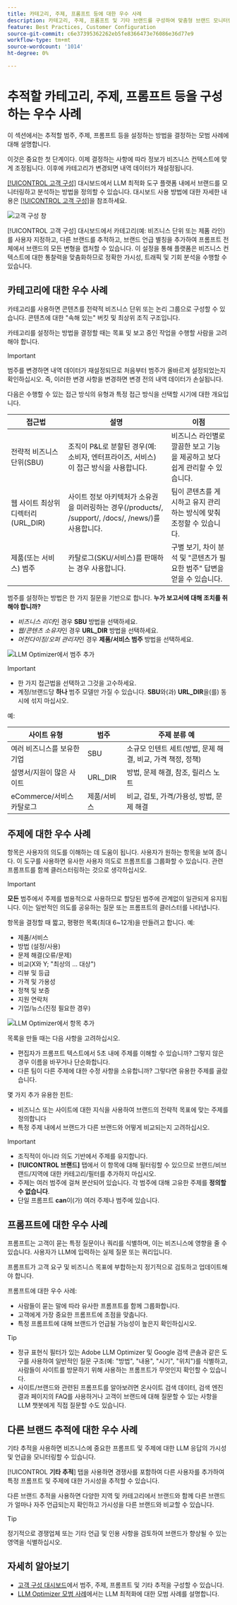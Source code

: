 ```yaml
---
title: 카테고리, 주제, 프롬프트 등에 대한 우수 사례
description: 카테고리, 주제, 프롬프트 및 기타 브랜드를 구성하여 맞춤형 브랜드 모니터링 및 전략적 콘텐츠 분석을 위한 경쟁사를 포함하여 추적함으로써 LLM 통찰력을 최적화합니다.
feature: Best Practices, Customer Configuration
source-git-commit: c6e37395362262eb5fe8366473e76086e36d77e9
workflow-type: tm+mt
source-wordcount: '1014'
ht-degree: 0%

---
```



# 추적할 카테고리, 주제, 프롬프트 등을 구성하는 우수 사례

이 섹션에서는 추적할 범주, 주제, 프롬프트 등을 설정하는 방법을 결정하는 모범 사례에 대해 설명합니다.

이것은 중요한 첫 단계이다. 이제 결정하는 사항에 따라 정보가 비즈니스 컨텍스트에 맞게 조정됩니다. 이후에 카테고리가 변경되면 내역 데이터가 재설정됩니다.

[[!UICONTROL 고객 구성]](/help/dashboards/customer-configuration.md) 대시보드에서 LLM 최적화 도구 플랫폼 내에서 브랜드를 모니터링하고 분석하는 방법을 정의할 수 있습니다. 대시보드 사용 방법에 대한 자세한 내용은 [[!UICONTROL 고객 구성]](/help/dashboards/customer-configuration.md)을 참조하세요.

![고객 구성 창](/help/assets/best-practices/customer-configuration-best-practices.png)

[!UICONTROL 고객 구성] 대시보드에서 카테고리(예: 비즈니스 단위 또는 제품 라인)를 사용자 지정하고, 다른 브랜드를 추적하고, 브랜드 언급 별칭을 추가하여 프롬프트 전체에서 브랜드의 모든 변형을 캡처할 수 있습니다. 이 설정을 통해 플랫폼은 비즈니스 컨텍스트에 대한 통찰력을 맞춤화하므로 정확한 가시성, 트래픽 및 기회 분석을 수행할 수 있습니다.

## 카테고리에 대한 우수 사례

카테고리를 사용하면 콘텐츠를 전략적 비즈니스 단위 또는 논리 그룹으로 구성할 수 있습니다. 콘텐츠에 대한 &quot;속해 있는&quot; 버킷 및 최상위 조직 구조입니다.

카테고리를 설정하는 방법을 결정할 때는 목표 및 보고 중인 작업을 수행할 사람을 고려해야 합니다.

>[!IMPORTANT]
>
> 범주를 변경하면 내역 데이터가 재설정되므로 처음부터 범주가 올바르게 설정되었는지 확인하십시오. 즉, 이러한 변경 사항을 변경하면 변경 전의 내역 데이터가 손실됩니다.

다음은 수행할 수 있는 접근 방식의 유형과 특정 접근 방식을 선택할 시기에 대한 개요입니다.

| 접근법 | 설명 | 이점 |
|---------|----------|---------|
| 전략적 비즈니스 단위(SBU) | 조직이 P&amp;L로 분할된 경우(예: 소비자, 엔터프라이즈, 서비스) 이 접근 방식을 사용합니다. | 비즈니스 라인별로 깔끔한 보고 기능을 제공하고 보다 쉽게 관리할 수 있습니다. |
| 웹 사이트 최상위 디렉터리(URL_DIR) | 사이트 정보 아키텍처가 소유권을 미러링하는 경우(/products/, /support/, /docs/, /news/)를 사용합니다. | 팀이 콘텐츠를 게시하고 유지 관리하는 방식에 맞춰 조정할 수 있습니다. |
| 제품(또는 서비스) 범주 | 카탈로그(SKU/서비스)를 판매하는 경우 사용합니다. | 구별 보기, 차이 분석 및 &quot;콘텐츠가 필요한 범주&quot; 답변을 얻을 수 있습니다. |

범주를 설정하는 방법은 한 가지 질문을 기반으로 합니다. **누가 보고서에 대해 조치를 취해야 합니까?**

* *비즈니스 리더*&#x200B;인 경우 **SBU** 방법을 선택하세요.
* *웹/콘텐츠 소유자*&#x200B;인 경우 **URL_DIR** 방법을 선택하세요.
* *머천다이징/오퍼 관리자*&#x200B;인 경우 **제품/서비스 범주** 방법을 선택하세요.

![LLM Optimizer에서 범주 추가](/help/assets/best-practices/add-category.png)

>[!IMPORTANT]
>
> * 한 가지 접근법을 선택하고 그것을 고수하세요.
> * 계정/브랜드당 **하나** 범주 모델만 가질 수 있습니다. **SBU**&#x200B;와(과) **URL_DIR**을(를) 동시에 섞지 마십시오.
>   <!--Can you mix Product/Service with these?-->

예:

| 사이트 유형 | 범주 | 주제 분류 예 |
|---------|----------|---------|
| 여러 비즈니스를 보유한 기업 | SBU | 소규모 인텐트 세트(방법, 문제 해결, 비교, 가격 책정, 정책) |
| 설명서/지원이 많은 사이트 | URL_DIR | 방법, 문제 해결, 참조, 릴리스 노트 |
| eCommerce/서비스 카탈로그 | 제품/서비스 | 비교, 검토, 가격/가용성, 방법, 문제 해결 |

## 주제에 대한 우수 사례

항목은 사용자의 의도를 이해하는 데 도움이 됩니다. 사용자가 원하는 항목을 보여 줍니다. 이 도구를 사용하면 유사한 사용자 의도로 프롬프트를 그룹화할 수 있습니다. 관련 프롬프트를 함께 클러스터링하는 것으로 생각하십시오.

>[!IMPORTANT]
>
>**모든** 범주에서 주제를 범용적으로 사용하므로 할당된 범주에 관계없이 일관되게 유지됩니다. 이는 일반적인 의도를 공유하는 질문 또는 프롬프트의 클러스터를 나타냅니다.

항목을 결정할 때 짧고, 평평한 목록(최대 6~12개)을 만들려고 합니다. 예:

* 제품/서비스
* 방법 (설정/사용)
* 문제 해결(오류/문제)
* 비교(X와 Y; &quot;최상의 ... 대상&quot;)
* 리뷰 및 등급
* 가격 및 가용성
* 정책 및 보증
* 지원 연락처
* 기업/뉴스(진정 필요한 경우)

![LLM Optimizer에서 항목 추가](/help/assets/best-practices/add-topic.png)

목록을 만들 때는 다음 사항을 고려하십시오.

* 편집자가 프롬프트 텍스트에서 5초 내에 주제를 이해할 수 있습니까? 그렇지 않은 경우 이름을 바꾸거나 단순화합니다.
* 다른 팀이 다른 주제에 대한 수정 사항을 소유합니까? 그렇다면 유용한 주제를 골랐습니다.
  <!-- Last bullet point does not make sense. Clarification needed. Also not sure what is meant by "editor"?-->

몇 가지 추가 유용한 힌트:

* 비즈니스 또는 사이트에 대한 지식을 사용하여 브랜드의 전략적 목표에 맞는 주제를 정의합니다
* 특정 주제 내에서 브랜드가 다른 브랜드와 어떻게 비교되는지 고려하십시오.

>[!IMPORTANT]
>
> * 조직적이 아니라 의도 기반에서 주제를 유지합니다.
> * **[!UICONTROL 브랜드]** 탭에서 이 항목에 대해 필터링할 수 있으므로 브랜드/비브랜드/지역에 대한 카테고리/필터를 추가하지 마십시오.
> * 주제는 여러 범주에 걸쳐 분산되어 있습니다. 각 범주에 대해 고유한 주제를 **정의할 수 없습니다**.
> * 단일 프롬프트 **can**&#x200B;이(가) 여러 주제나 범주에 있습니다.

## 프롬프트에 대한 우수 사례

프롬프트는 고객이 묻는 특정 질문이나 쿼리를 식별하며, 이는 비즈니스에 영향을 줄 수 있습니다. 사용자가 LLM에 입력하는 실제 질문 또는 쿼리입니다.

프롬프트가 고객 요구 및 비즈니스 목표에 부합하는지 정기적으로 검토하고 업데이트해야 합니다.

프롬프트에 대한 우수 사례:

* 사람들이 묻는 말에 따라 유사한 프롬프트를 함께 그룹화합니다.
* 고객에게 가장 중요한 프롬프트에 초점을 맞춥니다.
* 특정 프롬프트에 대해 브랜드가 언급될 가능성이 높은지 확인하십시오.

>[!TIP]
>
>* 정규 표현식 필터가 있는 Adobe LLM Optimizer 및 Google 검색 콘솔과 같은 도구를 사용하여 일반적인 질문 구조(예: &quot;방법&quot;, &quot;내용&quot;, &quot;시기&quot;, &quot;위치&quot;)를 식별하고, 사람들이 사이트를 방문하기 위해 사용하는 프롬프트가 무엇인지 확인할 수 있습니다.
>* 사이트/브랜드와 관련된 프롬프트를 알아보려면 온사이트 검색 데이터, 검색 엔진 결과 페이지의 FAQ를 사용하거나 고객이 브랜드에 대해 질문할 수 있는 사항을 LLM 챗봇에게 직접 질문할 수도 있습니다.

## 다른 브랜드 추적에 대한 우수 사례

기타 추적을 사용하면 비즈니스에 중요한 프롬프트 및 주제에 대한 LLM 응답의 가시성 및 언급을 모니터링할 수 있습니다.

[!UICONTROL **기타 추적**] 탭을 사용하면 경쟁사를 포함하여 다른 사용자를 추가하여 특정 프롬프트 및 주제에 대한 가시성을 추적할 수 있습니다.

다른 브랜드 추적을 사용하면 다양한 지역 및 카테고리에서 브랜드와 함께 다른 브랜드가 얼마나 자주 언급되는지 확인하고 가시성을 다른 브랜드와 비교할 수 있습니다.

>[!TIP]
>
>정기적으로 경쟁업체 또는 기타 언급 및 인용 사항을 검토하여 브랜드가 향상될 수 있는 영역을 식별하십시오.

## 자세히 알아보기

* [고객 구성 대시보드](/help/dashboards/customer-configuration.md)에서 범주, 주제, 프롬프트 및 기타 추적을 구성할 수 있습니다.
* [LLM Optimizer 모범 사례](/help/tutorials/best-practices.md)에서는 LLM 최적화에 대한 모범 사례를 설명합니다.

